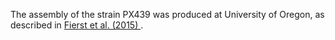 [//]: # (Created by ./bin/manage_files.pl from ./species/Caenorhabditis_remanei/PRJNA248911/Caenorhabditis_remanei_PRJNA248911.assembly.html on Thu Jun 11 13:43:41 2020)
The assembly of the strain PX439 was produced at University of Oregon, as described in [Fierst et al. (2015) ](http://journals.plos.org/plosgenetics/article?id=10.1371/journal.pgen.1005323).
